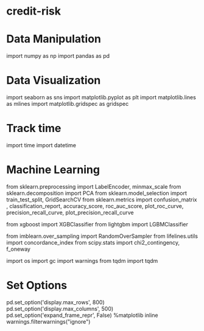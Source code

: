 # credit-risk


# Data Manipulation
import numpy as np 
import pandas as pd 

# Data Visualization
import seaborn as sns 
import matplotlib.pyplot as plt
import matplotlib.lines as mlines
import matplotlib.gridspec as gridspec

# Track time
import time
import datetime

# Machine Learning
from sklearn.preprocessing import LabelEncoder, minmax_scale
from sklearn.decomposition import PCA
from sklearn.model_selection import train_test_split, GridSearchCV
from sklearn.metrics import confusion_matrix , classification_report, accuracy_score, roc_auc_score, plot_roc_curve, precision_recall_curve, plot_precision_recall_curve

from xgboost import XGBClassifier
from lightgbm import LGBMClassifier

from imblearn.over_sampling import RandomOverSampler
from lifelines.utils import concordance_index
from scipy.stats import chi2_contingency, f_oneway

import os
import gc
import warnings
from tqdm import tqdm


# Set Options
pd.set_option('display.max_rows', 800)
pd.set_option('display.max_columns', 500)
pd.set_option('expand_frame_repr', False)
%matplotlib inline
warnings.filterwarnings("ignore")

